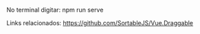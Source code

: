
No terminal digitar: npm run serve

Links relacionados:
https://github.com/SortableJS/Vue.Draggable









